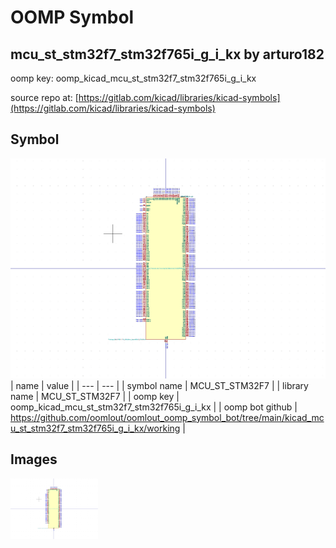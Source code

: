 # OOMP Symbol  
## mcu_st_stm32f7_stm32f765i_g_i_kx  by arturo182  
  
oomp key: oomp_kicad_mcu_st_stm32f7_stm32f765i_g_i_kx  
  
source repo at: [https://gitlab.com/kicad/libraries/kicad-symbols](https://gitlab.com/kicad/libraries/kicad-symbols)  
## Symbol  
  
[![working.png](working_600.png)](working.png)  
| name | value | 
| --- | --- | 
| symbol name | MCU_ST_STM32F7 | 
| library name | MCU_ST_STM32F7 | 
| oomp key | oomp_kicad_mcu_st_stm32f7_stm32f765i_g_i_kx | 
| oomp bot github | https://github.com/oomlout/oomlout_oomp_symbol_bot/tree/main/kicad_mcu_st_stm32f7_stm32f765i_g_i_kx/working | 
## Images  
  
[![working.png](working_140.png)](working.png)  

